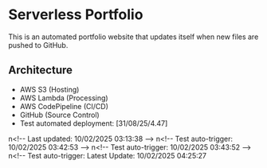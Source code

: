 # Serverless Portfolio

This is an automated portfolio website that updates itself when new files are pushed to GitHub.

## Architecture
- AWS S3 (Hosting)
- AWS Lambda (Processing)
- AWS CodePipeline (CI/CD)
- GitHub (Source Control)
- Test automated deployment: [31/08/25/4.47]

\ n < ! - -   L a s t   u p d a t e d :   1 0 / 0 2 / 2 0 2 5   0 3 : 1 3 : 3 8   - - > 
 
 \ n < ! - -   T e s t   a u t o - t r i g g e r :   1 0 / 0 2 / 2 0 2 5   0 3 : 4 2 : 5 3   - - > 
 
 \ n < ! - -   T e s t   a u t o - t r i g g e r :   1 0 / 0 2 / 2 0 2 5   0 3 : 4 3 : 5 2   - - > 
 
 \ n < ! - -   T e s t   a u t o - t r i g g e r :   L a t e s t   U p d a t e :   1 0 / 0 2 / 2 0 2 5   0 4 : 2 5 : 2 7 

 
 

